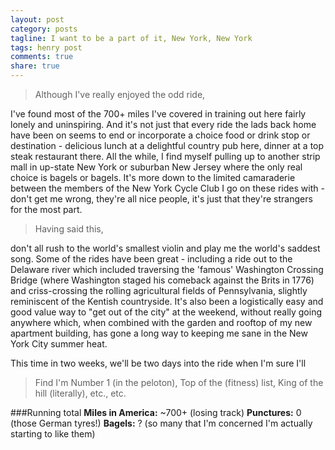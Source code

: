 ```yaml
---
layout: post
category: posts
tagline: I want to be a part of it, New York, New York
tags: henry post
comments: true
share: true
---
```

> Although I've really enjoyed the odd ride,

I've found most of the 700+ miles I've covered in training out here fairly
lonely and uninspiring. And it's not just that every ride the lads back
home have been on seems to end or incorporate a choice food or drink stop
or destination - delicious lunch at a delightful country pub here, dinner
at a top steak restaurant there. All the while, I find myself pulling up to
another strip mall in up-state New York or suburban New Jersey where the
only real choice is bagels or bagels. It's more down to the limited
camaraderie between the members of the New York Cycle Club I go on these
rides with - don't get me wrong, they're all nice people, it's just that
they're strangers for the most part.

> Having said this,

don't all rush to the world's smallest violin and play me the world's
saddest song. Some of the rides have been great - including a ride out to
the Delaware river which included traversing the 'famous' Washington
Crossing Bridge (where Washington staged his comeback against the Brits in
1776) and criss-crossing the rolling agricultural fields of Pennsylvania,
slightly reminiscent of the Kentish countryside. It's also been a
logistically easy and good value way to "get out of the city" at the
weekend, without really going anywhere which, when combined with the garden
and rooftop of my new apartment building, has gone a long way to keeping me
sane in the New York City summer heat.

This time in two weeks, we'll be two days into the ride when I'm sure I'll

> Find I'm Number 1 (in the peloton), Top of the (fitness) list, King of
the hill (literally), etc., etc.

###Running total
**Miles in America:** ~700+ (losing track)
**Punctures:** 0 (those German tyres!)
**Bagels:** ? (so many that I'm concerned I'm actually starting to like
them)

>
